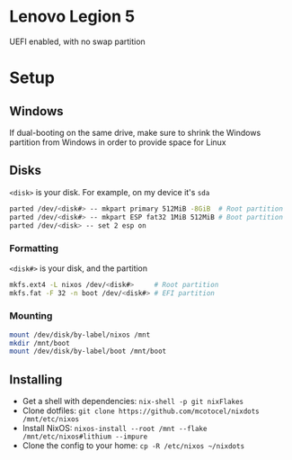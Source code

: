 # Lenovo Legion 5

UEFI enabled, with no swap partition

# Setup

## Windows

If dual-booting on the same drive, make sure to shrink the Windows partition from Windows in order to provide space for Linux

## Disks

`<disk>` is your disk. For example, on my device it's `sda`

```sh
parted /dev/<disk#> -- mkpart primary 512MiB -8GiB  # Root partition
parted /dev/<disk#> -- mkpart ESP fat32 1MiB 512MiB # Boot partition
parted /dev/<disk> -- set 2 esp on
```

### Formatting

`<disk#>` is your disk, and the partition

```sh
mkfs.ext4 -L nixos /dev/<disk#>     # Root partition
mkfs.fat -F 32 -n boot /dev/<disk#> # EFI partition
```

### Mounting

```sh
mount /dev/disk/by-label/nixos /mnt
mkdir /mnt/boot
mount /dev/disk/by-label/boot /mnt/boot
```

## Installing

- Get a shell with dependencies: `nix-shell -p git nixFlakes`
- Clone dotfiles: `git clone https://github.com/mcotocel/nixdots /mnt/etc/nixos`
- Install NixOS: `nixos-install --root /mnt --flake /mnt/etc/nixos#lithium --impure`
- Clone the config to your home: `cp -R /etc/nixos ~/nixdots`
